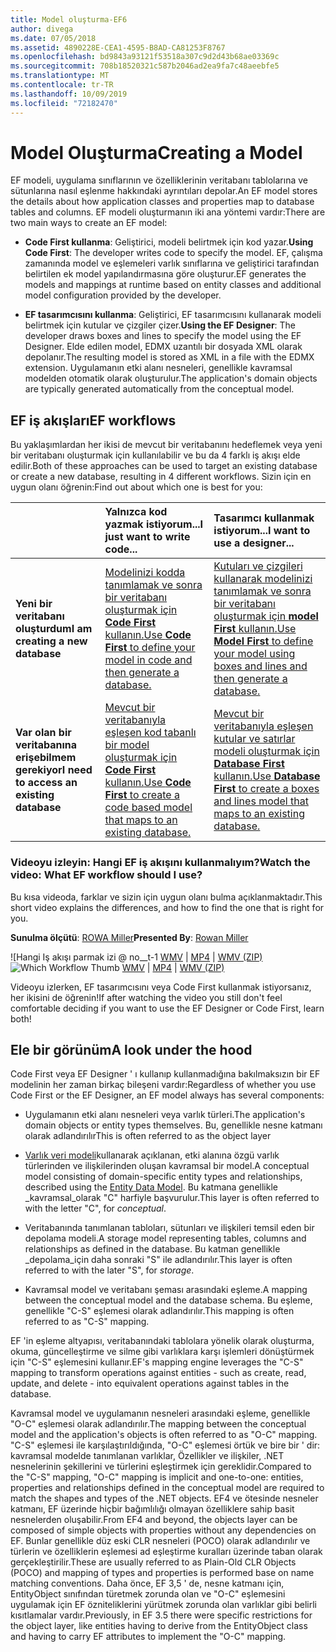 ```yaml
---
title: Model oluşturma-EF6
author: divega
ms.date: 07/05/2018
ms.assetid: 4890228E-CEA1-4595-B8AD-CA81253F8767
ms.openlocfilehash: bd9843a93121f53518a307c9d2d43b68ae03369c
ms.sourcegitcommit: 708b18520321c587b2046ad2ea9fa7c48aeebfe5
ms.translationtype: MT
ms.contentlocale: tr-TR
ms.lasthandoff: 10/09/2019
ms.locfileid: "72182470"
---
```

# <a name="creating-a-model"></a><span data-ttu-id="13152-102">Model Oluşturma</span><span class="sxs-lookup"><span data-stu-id="13152-102">Creating a Model</span></span>

<span data-ttu-id="13152-103">EF modeli, uygulama sınıflarının ve özelliklerinin veritabanı tablolarına ve sütunlarına nasıl eşlenme hakkındaki ayrıntıları depolar.</span><span class="sxs-lookup"><span data-stu-id="13152-103">An EF model stores the details about how application classes and properties map to database tables and columns.</span></span> <span data-ttu-id="13152-104">EF modeli oluşturmanın iki ana yöntemi vardır:</span><span class="sxs-lookup"><span data-stu-id="13152-104">There are two main ways to create an EF model:</span></span>

- <span data-ttu-id="13152-105">**Code First kullanma**: Geliştirici, modeli belirtmek için kod yazar.</span><span class="sxs-lookup"><span data-stu-id="13152-105">**Using Code First**: The developer writes code to specify the model.</span></span> <span data-ttu-id="13152-106">EF, çalışma zamanında model ve eşlemeleri varlık sınıflarına ve geliştirici tarafından belirtilen ek model yapılandırmasına göre oluşturur.</span><span class="sxs-lookup"><span data-stu-id="13152-106">EF generates the models and mappings at runtime based on entity classes and additional model configuration provided by the developer.</span></span>

- <span data-ttu-id="13152-107">**EF tasarımcısını kullanma**: Geliştirici, EF tasarımcısını kullanarak modeli belirtmek için kutular ve çizgiler çizer.</span><span class="sxs-lookup"><span data-stu-id="13152-107">**Using the EF Designer**: The developer draws boxes and lines to specify the model using the EF Designer.</span></span> <span data-ttu-id="13152-108">Elde edilen model, EDMX uzantılı bir dosyada XML olarak depolanır.</span><span class="sxs-lookup"><span data-stu-id="13152-108">The resulting model is stored as XML in a file with the EDMX extension.</span></span> <span data-ttu-id="13152-109">Uygulamanın etki alanı nesneleri, genellikle kavramsal modelden otomatik olarak oluşturulur.</span><span class="sxs-lookup"><span data-stu-id="13152-109">The application's domain objects are typically generated automatically from the conceptual model.</span></span>

## <a name="ef-workflows"></a><span data-ttu-id="13152-110">EF iş akışları</span><span class="sxs-lookup"><span data-stu-id="13152-110">EF workflows</span></span>

<span data-ttu-id="13152-111">Bu yaklaşımlardan her ikisi de mevcut bir veritabanını hedeflemek veya yeni bir veritabanı oluşturmak için kullanılabilir ve bu da 4 farklı iş akışı elde edilir.</span><span class="sxs-lookup"><span data-stu-id="13152-111">Both of these approaches can be used to target an existing database or create a new database, resulting in 4 different workflows.</span></span>
<span data-ttu-id="13152-112">Sizin için en uygun olanı öğrenin:</span><span class="sxs-lookup"><span data-stu-id="13152-112">Find out about which one is best for you:</span></span>  

|                                           | <span data-ttu-id="13152-113">Yalnızca kod yazmak istiyorum...</span><span class="sxs-lookup"><span data-stu-id="13152-113">I just want to write code...</span></span>                                                                                                                   | <span data-ttu-id="13152-114">Tasarımcı kullanmak istiyorum...</span><span class="sxs-lookup"><span data-stu-id="13152-114">I want to use a designer...</span></span>                                                                                                                        |
|:------------------------------------------|:-----------------------------------------------------------------------------------------------------------------------------------------------|:---------------------------------------------------------------------------------------------------------------------------------------------------|
| <span data-ttu-id="13152-115">**Yeni bir veritabanı oluşturdum**</span><span class="sxs-lookup"><span data-stu-id="13152-115">**I am creating a new database**</span></span>          | [<span data-ttu-id="13152-116">Modelinizi kodda tanımlamak ve sonra bir veritabanı oluşturmak için **Code First** kullanın.</span><span class="sxs-lookup"><span data-stu-id="13152-116">Use **Code First** to define your model in code and then generate a database.</span></span>](~/ef6/modeling/code-first/workflows/new-database.md)           | [<span data-ttu-id="13152-117">Kutuları ve çizgileri kullanarak modelinizi tanımlamak ve sonra bir veritabanı oluşturmak için **model First** kullanın.</span><span class="sxs-lookup"><span data-stu-id="13152-117">Use **Model First** to define your model using boxes and lines and then generate a database.</span></span>](~/ef6/modeling/designer/workflows/model-first.md)   |
| <span data-ttu-id="13152-118">**Var olan bir veritabanına erişebilmem gerekiyor**</span><span class="sxs-lookup"><span data-stu-id="13152-118">**I need to access an existing database**</span></span> | [<span data-ttu-id="13152-119">Mevcut bir veritabanıyla eşleşen kod tabanlı bir model oluşturmak için **Code First** kullanın.</span><span class="sxs-lookup"><span data-stu-id="13152-119">Use **Code First** to create a code based model that maps to an existing database.</span></span>](~/ef6/modeling/code-first/workflows/existing-database.md) | [<span data-ttu-id="13152-120">Mevcut bir veritabanıyla eşleşen kutular ve satırlar modeli oluşturmak için **Database First** kullanın.</span><span class="sxs-lookup"><span data-stu-id="13152-120">Use **Database First** to create a boxes and lines model that maps to an existing database.</span></span>](~/ef6/modeling/designer/workflows/database-first.md) |

### <a name="watch-the-video-what-ef-workflow-should-i-use"></a><span data-ttu-id="13152-121">Videoyu izleyin: Hangi EF iş akışını kullanmalıyım?</span><span class="sxs-lookup"><span data-stu-id="13152-121">Watch the video: What EF workflow should I use?</span></span>

<span data-ttu-id="13152-122">Bu kısa videoda, farklar ve sizin için uygun olanı bulma açıklanmaktadır.</span><span class="sxs-lookup"><span data-stu-id="13152-122">This short video explains the differences, and how to find the one that is right for you.</span></span>

<span data-ttu-id="13152-123">**Sunulma ölçütü**: [ROWA Miller](https://romiller.com/)</span><span class="sxs-lookup"><span data-stu-id="13152-123">**Presented By**: [Rowan Miller](https://romiller.com/)</span></span>

<span data-ttu-id="13152-124">![Hangi Iş akışı parmak izi @ no__t-1 [WMV](https://download.microsoft.com/download/8/F/8/8F81F4CD-3678-4229-8D79-0C63FFA3C595/HDI_ITPro_Technet_winvideo_ChoseYourWorkflow.wmv) | [MP4](https://download.microsoft.com/download/8/F/8/8F81F4CD-3678-4229-8D79-0C63FFA3C595/HDI_ITPro_Technet_mp4video_ChoseYourWorkflow.m4v) | [WMV (ZIP)](https://download.microsoft.com/download/8/F/8/8F81F4CD-3678-4229-8D79-0C63FFA3C595/HDI_ITPro_Technet_winvideo_ChoseYourWorkflow.zip)</span><span class="sxs-lookup"><span data-stu-id="13152-124">![Which Workflow Thumb](../media/whichworkflow-thumb.png) [WMV](https://download.microsoft.com/download/8/F/8/8F81F4CD-3678-4229-8D79-0C63FFA3C595/HDI_ITPro_Technet_winvideo_ChoseYourWorkflow.wmv) | [MP4](https://download.microsoft.com/download/8/F/8/8F81F4CD-3678-4229-8D79-0C63FFA3C595/HDI_ITPro_Technet_mp4video_ChoseYourWorkflow.m4v) | [WMV (ZIP)](https://download.microsoft.com/download/8/F/8/8F81F4CD-3678-4229-8D79-0C63FFA3C595/HDI_ITPro_Technet_winvideo_ChoseYourWorkflow.zip)</span></span>

<span data-ttu-id="13152-125">Videoyu izlerken, EF tasarımcısını veya Code First kullanmak istiyorsanız, her ikisini de öğrenin!</span><span class="sxs-lookup"><span data-stu-id="13152-125">If after watching the video you still don't feel comfortable deciding if you want to use the EF Designer or Code First, learn both!</span></span>

## <a name="a-look-under-the-hood"></a><span data-ttu-id="13152-126">Ele bir görünüm</span><span class="sxs-lookup"><span data-stu-id="13152-126">A look under the hood</span></span>

<span data-ttu-id="13152-127">Code First veya EF Designer ' ı kullanıp kullanmadığına bakılmaksızın bir EF modelinin her zaman birkaç bileşeni vardır:</span><span class="sxs-lookup"><span data-stu-id="13152-127">Regardless of whether you use Code First or the EF Designer, an EF model always has several components:</span></span>

- <span data-ttu-id="13152-128">Uygulamanın etki alanı nesneleri veya varlık türleri.</span><span class="sxs-lookup"><span data-stu-id="13152-128">The application's domain objects or entity types themselves.</span></span> <span data-ttu-id="13152-129">Bu, genellikle nesne katmanı olarak adlandırılır</span><span class="sxs-lookup"><span data-stu-id="13152-129">This is often referred to as the object layer</span></span>

- <span data-ttu-id="13152-130">[Varlık veri modeli](~/ef6/resources/glossary.md#entity-data-model)kullanarak açıklanan, etki alanına özgü varlık türlerinden ve ilişkilerinden oluşan kavramsal bir model.</span><span class="sxs-lookup"><span data-stu-id="13152-130">A conceptual model consisting of domain-specific entity types and relationships, described using the [Entity Data Model](~/ef6/resources/glossary.md#entity-data-model).</span></span> <span data-ttu-id="13152-131">Bu katmana genellikle _kavramsal_olarak "C" harfiyle başvurulur.</span><span class="sxs-lookup"><span data-stu-id="13152-131">This layer is often referred to with the letter "C", for _conceptual_.</span></span>

- <span data-ttu-id="13152-132">Veritabanında tanımlanan tabloları, sütunları ve ilişkileri temsil eden bir depolama modeli.</span><span class="sxs-lookup"><span data-stu-id="13152-132">A storage model representing tables, columns and relationships as defined in the database.</span></span> <span data-ttu-id="13152-133">Bu katman genellikle _depolama_için daha sonraki "S" ile adlandırılır.</span><span class="sxs-lookup"><span data-stu-id="13152-133">This layer is often referred to with the later "S", for _storage_.</span></span>  

- <span data-ttu-id="13152-134">Kavramsal model ve veritabanı şeması arasındaki eşleme.</span><span class="sxs-lookup"><span data-stu-id="13152-134">A mapping between the conceptual model and the database schema.</span></span> <span data-ttu-id="13152-135">Bu eşleme, genellikle "C-S" eşlemesi olarak adlandırılır.</span><span class="sxs-lookup"><span data-stu-id="13152-135">This mapping is often referred to as "C-S" mapping.</span></span>

<span data-ttu-id="13152-136">EF 'in eşleme altyapısı, veritabanındaki tablolara yönelik olarak oluşturma, okuma, güncelleştirme ve silme gibi varlıklara karşı işlemleri dönüştürmek için "C-S" eşlemesini kullanır.</span><span class="sxs-lookup"><span data-stu-id="13152-136">EF's mapping engine leverages the "C-S" mapping to transform operations against entities - such as create, read, update, and delete - into equivalent operations against tables in the database.</span></span>

<span data-ttu-id="13152-137">Kavramsal model ve uygulamanın nesneleri arasındaki eşleme, genellikle "O-C" eşlemesi olarak adlandırılır.</span><span class="sxs-lookup"><span data-stu-id="13152-137">The mapping between the conceptual model and the application's objects is often referred to as "O-C" mapping.</span></span> <span data-ttu-id="13152-138">"C-S" eşlemesi ile karşılaştırıldığında, "O-C" eşlemesi örtük ve bire bir ' dir: kavramsal modelde tanımlanan varlıklar, Özellikler ve ilişkiler, .NET nesnelerinin şekillerini ve türlerini eşleştirmek için gereklidir.</span><span class="sxs-lookup"><span data-stu-id="13152-138">Compared to the "C-S" mapping, "O-C" mapping is implicit and one-to-one: entities, properties and relationships defined in the conceptual model are required to match the shapes and types of the .NET objects.</span></span> <span data-ttu-id="13152-139">EF4 ve ötesinde nesneler katmanı, EF üzerinde hiçbir bağımlılığı olmayan özelliklere sahip basit nesnelerden oluşabilir.</span><span class="sxs-lookup"><span data-stu-id="13152-139">From EF4 and beyond, the objects layer can be composed of simple objects with properties without any dependencies on EF.</span></span> <span data-ttu-id="13152-140">Bunlar genellikle düz eski CLR nesneleri (POCO) olarak adlandırılır ve türlerin ve özelliklerin eşlemesi ad eşleştirme kuralları üzerinde taban olarak gerçekleştirilir.</span><span class="sxs-lookup"><span data-stu-id="13152-140">These are usually referred to as Plain-Old CLR Objects (POCO) and mapping of types and properties is performed base on name matching conventions.</span></span> <span data-ttu-id="13152-141">Daha önce, EF 3,5 ' de, nesne katmanı için, EntityObject sınıfından türetmek zorunda olan ve "O-C" eşlemesini uygulamak için EF özniteliklerini yürütmek zorunda olan varlıklar gibi belirli kısıtlamalar vardır.</span><span class="sxs-lookup"><span data-stu-id="13152-141">Previously, in EF 3.5 there were specific restrictions for the object layer, like entities having to derive from the EntityObject class and having to carry EF attributes to implement the "O-C" mapping.</span></span>
